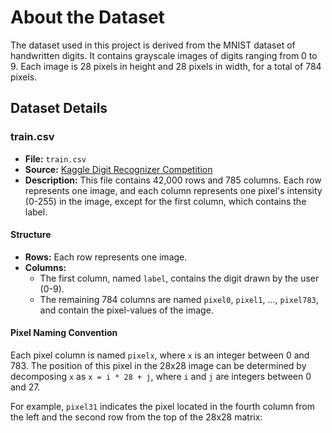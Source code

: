 # About the Dataset

The dataset used in this project is derived from the MNIST dataset of handwritten digits. It contains grayscale images of digits ranging from 0 to 9. Each image is 28 pixels in height and 28 pixels in width, for a total of 784 pixels.

## Dataset Details

### train.csv

- **File:** `train.csv`
- **Source:** [Kaggle Digit Recognizer Competition](https://www.kaggle.com/competitions/digit-recognizer/data?select=train.csv)
- **Description:** This file contains 42,000 rows and 785 columns. Each row represents one image, and each column represents one pixel's intensity (0-255) in the image, except for the first column, which contains the label.

#### Structure

- **Rows:** Each row represents one image.
- **Columns:** 
  - The first column, named `label`, contains the digit drawn by the user (0-9).
  - The remaining 784 columns are named `pixel0`, `pixel1`, ..., `pixel783`, and contain the pixel-values of the image.

#### Pixel Naming Convention

Each pixel column is named `pixelx`, where `x` is an integer between 0 and 783. The position of this pixel in the 28x28 image can be determined by decomposing `x` as `x = i * 28 + j`, where `i` and `j` are integers between 0 and 27.

For example, `pixel31` indicates the pixel located in the fourth column from the left and the second row from the top of the 28x28 matrix:

